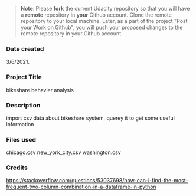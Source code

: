 >**Note**: Please **fork** the current Udacity repository so that you will have a **remote** repository in **your** Github account. Clone the remote repository to your local machine. Later, as a part of the project "Post your Work on Github", you will push your proposed changes to the remote repository in your Github account.

### Date created
3/6/2021.

### Project Title
bikeshare behavier analysis

### Description
import csv data about bikeshare system, querey it to get some useful information 

### Files used
chicago.csv
new_york_city.csv
washington.csv

### Credits
https://stackoverflow.com/questions/53037698/how-can-i-find-the-most-frequent-two-column-combination-in-a-dataframe-in-python

